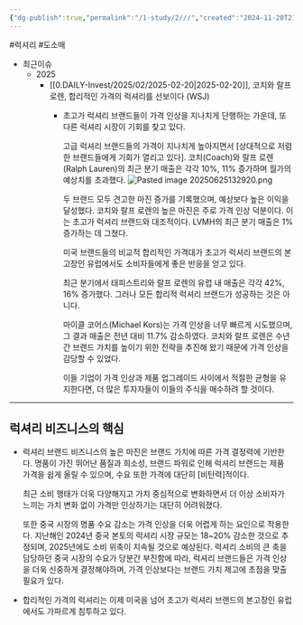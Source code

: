 ```yaml
---
{"dg-publish":true,"permalink":"/1-study/2///","created":"2024-11-20T21:02:27.929+09:00","updated":"2025-06-25T13:29:27.633+09:00"}
---
```


#럭셔리 #도소매 

- 최근이슈 
	- 2025
		- [[0.DAILY-Invest/2025/02/2025-02-20\|2025-02-20]], 코치와 랄프로렌, 합리적인 가격의 럭셔리를 선보이다 (WSJ)
			- 초고가 럭셔리 브랜드들이 가격 인상을 지나치게 단행하는 가운데, 또 다른 럭셔리 시장이 기회를 찾고 있다. 
			  
			  고급 럭셔리 브랜드들의 가격이 지나치게 높아지면서 [상대적으로 저렴한 브랜드들에게 기회가 열리고 있다]. 코치(Coach)와 랄프 로렌(Ralph Lauren)의 최근 분기 매출은 각각 10%, 11% 증가하며 월가의 예상치를 초과했다. 
			  ![Pasted image 20250625132920.png](/img/user/attachments/Pasted%20image%2020250625132920.png)
			  
			  두 브랜드 모두 견고한 마진 증가를 기록했으며, 예상보다 높은 이익을 달성했다. 코치와 랄프 로렌의 높은 마진은 주로 가격 인상 덕분이다. 이는 초고가 럭셔리 브랜드와 대조적이다. LVMH의 최근 분기 매출은 1% 증가하는 데 그쳤다.
			  
			  미국 브랜드들의 비교적 합리적인 가격대가 초고가 럭셔리 브랜드의 본고장인 유럽에서도 소비자들에게 좋은 반응을 얻고 있다. 
			  
			  최근 분기에서 태피스트리와 랄프 로렌의 유럽 내 매출은 각각 42%, 16% 증가했다. 그러나 모든 합리적 럭셔리 브랜드가 성공하는 것은 아니다. 
			  
			  마이클 코어스(Michael Kors)는 가격 인상을 너무 빠르게 시도했으며, 그 결과 매출은 전년 대비 11.7% 감소하였다. 코치와 랄프 로렌은 수년간 브랜드 가치를 높이기 위한 전략을 추진해 왔기 때문에 가격 인상을 감당할 수 있었다. 
			  
			  이들 기업이 가격 인상과 제품 업그레이드 사이에서 적절한 균형을 유지한다면, 더 많은 투자자들이 이들의 주식을 매수하려 할 것이다.

------
## 럭셔리 비즈니스의 핵심

- 럭셔리 브랜드 비즈니스의 높은 마진은 브랜드 가치에 따른 가격 결정력에 기반한다. 명품이 가진 뛰어난 품질과 희소성, 브랜드 파워로 인해 럭셔리 브랜드는 제품 가격을 쉽게 올릴 수 있으며, 수요 또한 가격에 대단히 [비탄력]적이다.
  
  최근 소비 행태가 더욱 다양해지고 가치 중심적으로 변화하면서 더 이상 소비자가 느끼는 가치 변화 없이 가격만 인상하기는 대단히 어려워졌다.
  
  또한 중국 시장의 명품 수요 감소는 가격 인상을 더욱 어렵게 하는 요인으로 작용한다. 지난해인 2024년 중국 본토의 럭셔리 시장 규모는 18~20% 감소한 것으로 추정되며, 2025년에도 소비 위축이 지속될 것으로 예상된다. 럭셔리 소비의 큰 축을 담당하던 중국 시장의 수요가 당분간 부진함에 따라, 럭셔리 브랜드들은 가격 인상을 더욱 신중하게 결정해야하며, 가격 인상보다는 브랜드 가치 제고에 초점을 맞출 필요가 있다.
  
- 합리적인 가격의 럭셔리는 이제 미국을 넘어 초고가 럭셔리 브랜드의 본고장인 유럽에서도 가파르게 침투하고 있다.
